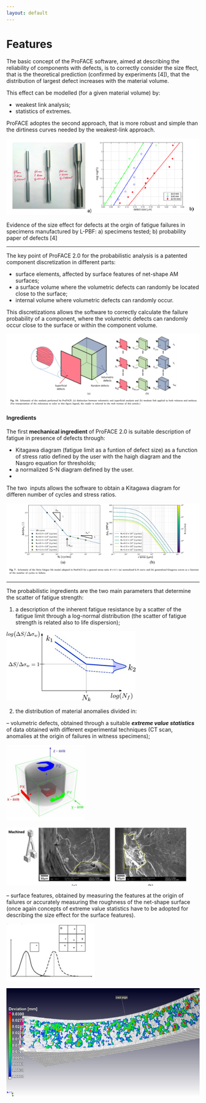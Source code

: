 ```yaml
---
layout: default
---
```


# Features

The basic concept of the ProFACE software, aimed at describing the
reliability of components with defects, is to correctly consider the
size ffect, that is the theoretical prediction (confirmed by experiments
\[4\]), that the distribution of largest defect increases with the
material volume.

This effect can be modelled (for a given material volume) by:

- weakest link analysis;
- statistics of extremes.

ProFACE adoptes the second approach, that is more robust and simple than
the dirtiness curves needed by the weakest-link approach.


![](images/image-8.png)

Evidence of the size effect for defects at the orgin of fatigue failures
in specimens manufactured by L-PBF: a) specimens tested; b) probability
paper of defects \[4\]

------------------------------------------------------------------------

The key point of ProFACE 2.0 for the probabilistic analysis is a
patented component discretization in different parts:

- surface elements, affected by surface features of net-shape AM
  surfaces;
- a surface volume where the volumetric defects can randomly be located
  close to the surface;
- internal volume where volumetric defects can randomly occur.

This discretizations allows the software to correctly calculate the
failure probability of a component, where the volumetric defects can
randomly occur close to the surface or within the component volume.

![](images/image-9.png)

#### Ingredients

The first **mechanical ingredient** of ProFACE 2.0 is suitable
description of fatigue in presence of defects through:

- Kitagawa diagram (fatigue limit as a funtion of defect size) as a
  function of stress ratio defined by the user with the haigh diagram
  and the Nasgro equation for thresholds;
- a normalized S-N diagram defined by the user.
- 

The two  inputs allows the software to obtain a Kitagawa diagram for
differen number of cycles and stress ratios.


![](images/image-10.png)

------------------------------------------------------------------------

The probabilistic ingredients are the two main parameters that determine
the scatter of fatigue strength:

1.  a description of the inherent fatigue resistance by a scatter of the
    fatigue limit through a log-normal distribution (the scatter of
    fatigue strength is related also to life dispersion);


![](images/image-5.jpg)


2.  the distribution of material anomalies divided in:

– volumetric defects, obtained through a suitable ***extreme value
statistics*** of data obtained with different experimental techniques
(CT scan, anomalies at the origin of failures in witness specimens);


![](images/image-11.png)


![](images/image-7.jpg)

– surface features, obtained by measuring the features at the origin of
failures or accurately measuring the roughness of the net-shape surface
(once again concepts of extreme value statistics have to be adopted for
describing the size effect for the surface features).

![](images/image-8.jpg)

![](images/immagine.png)

